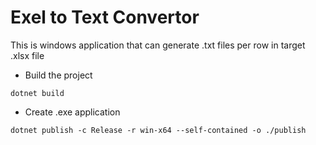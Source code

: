 # Exel to Text Convertor

This is windows application that can generate .txt files per row in target .xlsx file

- Build the project
```
dotnet build
```

- Create .exe application
```
dotnet publish -c Release -r win-x64 --self-contained -o ./publish
```